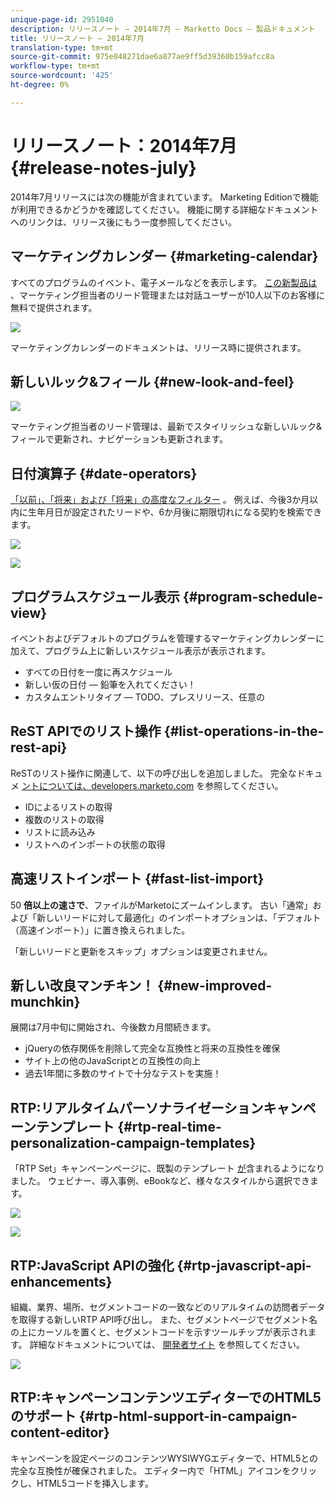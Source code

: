 ```yaml
---
unique-page-id: 2951040
description: リリースノート — 2014年7月 — Marketto Docs — 製品ドキュメント
title: リリースノート — 2014年7月
translation-type: tm+mt
source-git-commit: 975e048271dae6a877ae9ff5d39360b159afcc8a
workflow-type: tm+mt
source-wordcount: '425'
ht-degree: 0%

---
```



# リリースノート：2014年7月 {#release-notes-july}

2014年7月リリースには次の機能が含まれています。 Marketing Editionで機能が利用できるかどうかを確認してください。 機能に関する詳細なドキュメントへのリンクは、リリース後にもう一度参照してください。

## マーケティングカレンダー {#marketing-calendar}

すべてのプログラムのイベント、電子メールなどを表示します。 [この新製品は](/help/marketo/product-docs/core-marketo-concepts/marketing-calendar/understanding-the-calendar/navigating-the-marketing-calendar.md) 、マーケティング担当者のリード管理または対話ユーザーが10人以下のお客様に無料で提供されます。

![](assets/image2014-9-22-14-3a22-3a27.png)

マーケティングカレンダーのドキュメントは、リリース時に提供されます。

## 新しいルック&amp;フィール {#new-look-and-feel}

![](assets/image2014-9-22-14-3a22-3a47.png)

マーケティング担当者のリード管理は、最新でスタイリッシュな新しいルック&amp;フィールで更新され、ナビゲーションも更新されます。

## 日付演算子 {#date-operators}

[「以前」、「将来」および「将来」の高度なフィルター](/help/marketo/product-docs/core-marketo-concepts/smart-lists-and-static-lists/creating-a-smart-list/smart-list-filter-operators-glossary.md) 。 例えば、今後3か月以内に生年月日が設定されたリードや、6か月後に期限切れになる契約を検索できます。

![](assets/image2014-9-22-14-3a23-3a56.png)

![](assets/image2014-9-22-14-3a24-3a39.png)

## プログラムスケジュール表示 {#program-schedule-view}

イベントおよびデフォルトのプログラムを管理するマーケティングカレンダーに加えて、プログラム上に新しいスケジュール表示が表示されます。

* すべての日付を一度に再スケジュール
* 新しい仮の日付 — 鉛筆を入れてください！
* カスタムエントリタイプ — TODO、プレスリリース、任意の

## ReST APIでのリスト操作 {#list-operations-in-the-rest-api}

ReSTのリスト操作に関連して、以下の呼び出しを追加しました。 完全なドキュメ [ントについては、developers.marketo.com](http://developers.marketo.com/documentation/rest/) を参照してください。

* IDによるリストの取得
* 複数のリストの取得
* リストに読み込み
* リストへのインポートの状態の取得

## 高速リストインポート {#fast-list-import}

50 **倍以上の速さで**、ファイルがMarketoにズームインします。 古い「通常」および「新しいリードに対して最適化」のインポートオプションは、「デフォルト（高速インポート）」に置き換えられました。

「新しいリードと更新をスキップ」オプションは変更されません。

## 新しい改良マンチキン！ {#new-improved-munchkin}

展開は7月中旬に開始され、今後数カ月間続きます。

* jQueryの依存関係を削除して完全な互換性と将来の互換性を確保
* サイト上の他のJavaScriptとの互換性の向上
* 過去1年間に多数のサイトで十分なテストを実施！

## RTP:リアルタイムパーソナライゼーションキャンペーンテンプレート {#rtp-real-time-personalization-campaign-templates}

「RTP Set」キャンペーンページに、既製のテンプレート [が](/help/marketo/product-docs/web-personalization/using-templates/using-templates-to-create-web-campaigns.md)含まれるようになりました。 ウェビナー、導入事例、eBookなど、様々なスタイルから選択できます。

![](assets/image2014-9-22-14-3a25-3a13.png)

![](assets/image2014-9-22-14-3a25-3a47.png)

## RTP:JavaScript APIの強化 {#rtp-javascript-api-enhancements}

組織、業界、場所、セグメントコードの一致などのリアルタイムの訪問者データを取得する新しいRTP API呼び出し。 また、セグメントページでセグメント名の上にカーソルを置くと、セグメントコードを示すツールチップが表示されます。 詳細なドキュメントについては、 [開発者サイト](http://developers.marketo.com/documentation/websites/rtp-js-api/) を参照してください。

![](assets/image2014-9-22-14-3a26-3a11.png)

## RTP:キャンペーンコンテンツエディターでのHTML5のサポート {#rtp-html-support-in-campaign-content-editor}

キャンペーンを設定ページのコンテンツWYSIWYGエディターで、HTML5との完全な互換性が確保されました。 エディター内で「HTML」アイコンをクリックし、HTML5コードを挿入します。
